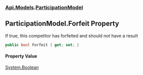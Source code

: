 ### [Api.Models](Api_Models.md 'Api.Models').[ParticipationModel](Api_Models_ParticipationModel.md 'Api.Models.ParticipationModel')
## ParticipationModel.Forfeit Property
If true, this competitor has forfeited and should not have a result  
```csharp
public bool Forfeit { get; set; }
```
#### Property Value
[System.Boolean](https://docs.microsoft.com/en-us/dotnet/api/System.Boolean 'System.Boolean')
